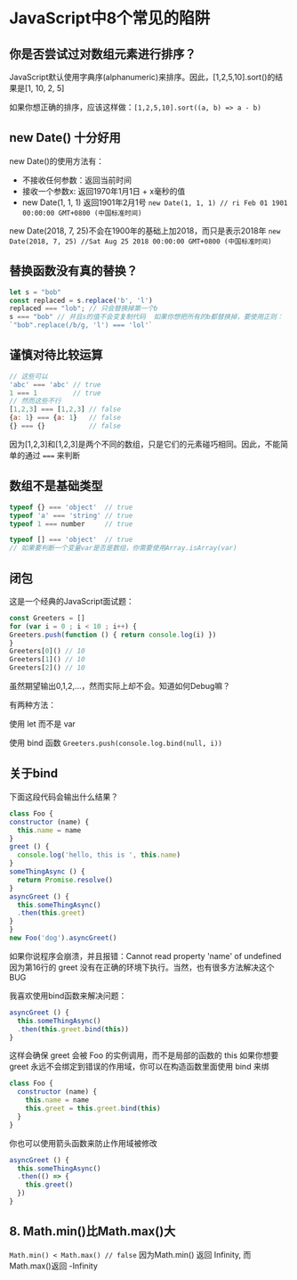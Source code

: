 # JavaScript中8个常见的陷阱

## 你是否尝试过对数组元素进行排序？

JavaScript默认使用字典序(alphanumeric)来排序。因此，[1,2,5,10].sort()的结果是[1, 10, 2, 5]

如果你想正确的排序，应该这样做：`[1,2,5,10].sort((a, b) => a - b)`

## new Date() 十分好用

new Date()的使用方法有：

- 不接收任何参数：返回当前时间
- 接收一个参数x: 返回1970年1月1日 + x毫秒的值
- new Date(1, 1, 1) 返回1901年2月1号
`new Date(1, 1, 1) // ri Feb 01 1901 00:00:00 GMT+0800 (中国标准时间)`

new Date(2018, 7, 25)不会在1900年的基础上加2018，而只是表示2018年
`new Date(2018, 7, 25) //Sat Aug 25 2018 00:00:00 GMT+0800 (中国标准时间)`

## 替换函数没有真的替换？

```js
let s = "bob"
const replaced = s.replace('b', 'l')
replaced === "lob"; // 只会替换掉第一个b
s === "bob" // 并且s的值不会变复制代码  如果你想把所有的b都替换掉，要使用正则：
`"bob".replace(/b/g, 'l') === 'lol'`
```

## 谨慎对待比较运算

```js
// 这些可以
'abc' === 'abc' // true
1 === 1         // true
// 然而这些不行
[1,2,3] === [1,2,3] // false
{a: 1} === {a: 1}   // false
{} === {}           // false
```  

因为[1,2,3]和[1,2,3]是两个不同的数组，只是它们的元素碰巧相同。因此，不能简单的通过 `===` 来判断

## 数组不是基础类型

```js
typeof {} === 'object'  // true
typeof 'a' === 'string' // true
typeof 1 === number     // true

typeof [] === 'object'  // true
// 如果要判断一个变量var是否是数组，你需要使用Array.isArray(var)
```

## 闭包

这是一个经典的JavaScript面试题：

```js
const Greeters = []
for (var i = 0 ; i < 10 ; i++) {
Greeters.push(function () { return console.log(i) })
}
Greeters[0]() // 10
Greeters[1]() // 10
Greeters[2]() // 10  
```

虽然期望输出0,1,2,...，然而实际上却不会。知道如何Debug嘛？

有两种方法：

使用 let 而不是 var

使用 bind 函数 `Greeters.push(console.log.bind(null, i))`

## 关于bind

下面这段代码会输出什么结果？

```js
class Foo {
constructor (name) {
  this.name = name
}
greet () {
  console.log('hello, this is ', this.name)
}
someThingAsync () {
  return Promise.resolve()
}
asyncGreet () {
  this.someThingAsync()
  .then(this.greet)
}
}
new Foo('dog').asyncGreet()
```

如果你说程序会崩溃，并且报错：Cannot read property 'name' of undefined  
因为第16行的 greet 没有在正确的环境下执行。当然，也有很多方法解决这个BUG

我喜欢使用bind函数来解决问题：

```js
asyncGreet () {
  this.someThingAsync()
  .then(this.greet.bind(this))
}
```

这样会确保 greet 会被 Foo 的实例调用，而不是局部的函数的 this
如果你想要 greet 永远不会绑定到错误的作用域，你可以在构造函数里面使用 bind 来绑

```js
class Foo {
  constructor (name) {
    this.name = name
    this.greet = this.greet.bind(this)
  }
}
```

你也可以使用箭头函数来防止作用域被修改

```js
asyncGreet () {
  this.someThingAsync()
  .then(() => {
    this.greet()
  })
}
```

## 8. Math.min()比Math.max()大

`Math.min() < Math.max() // false`
因为Math.min() 返回 Infinity, 而 Math.max()返回 -Infinity
